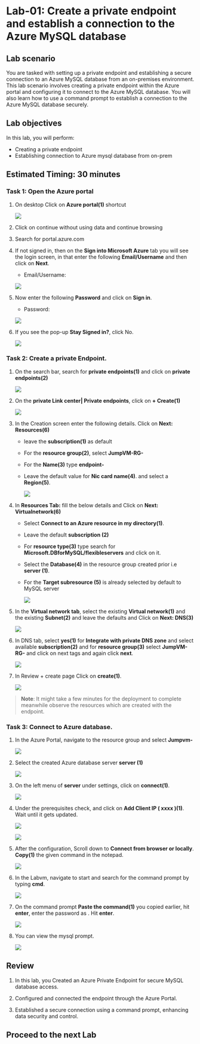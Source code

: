 # Lab-01: Create a private endpoint and establish a connection to the Azure MySQL database

## Lab scenario

You are tasked with setting up a private endpoint and establishing a secure connection to an Azure MySQL database from an on-premises environment. This lab scenario involves creating a private endpoint within the Azure portal and configuring it to connect to the Azure MySQL database. You will also learn how to use a command prompt to establish a connection to the Azure MySQL database securely.

## Lab objectives

In this lab, you will perform:

+   Creating a private endpoint
+   Establishing connection to Azure mysql database from on-prem

## Estimated Timing: 30 minutes

### Task 1: Open the Azure portal

1. On desktop Click on **Azure portal(1)** shortcut

   ![](Media/0001.png)

1. Click on continue without using data and continue browsing

1. Search for portal.azure.com  

1. If not signed in, then on the **Sign into Microsoft Azure** tab you will see the login screen, in that enter the following **Email/Username** and then click on **Next**. 
   * Email/Username: <inject key="AzureAdUserEmail"></inject>

   ![](Media/signin.png)
   
1. Now enter the following **Password** and click on **Sign in**.
   * Password: <inject key="AzureAdUserPassword"></inject>

   ![](Media/pass.png)
    
1. If you see the pop-up **Stay Signed in?**, click No.

   ![](Media/stay.png)

### Task 2: Create a private Endpoint.

1. On the search bar, search for **private endpoints(1)** and click on **private endpoints(2)**

   ![](Media/edit001.png)

1. On the **private Link center| Private endpoints**, click on **+ Create(1)**

   ![](Media/edit02.png)

1. In the Creation screen enter the following details. Click on **Next: Resources(6)**

   - leave the **subscription(1)** as default

   - For the **resource group(2)**, select **JumpVM-RG-<inject key="Deployment ID" enableCopy="false"/>**

   - For the **Name(3)** type **endpoint-<inject key="Deployment ID" enableCopy="false"/>**

   - Leave the default value for **Nic card name(4)**. and select a **Region(5)**.

      ![](Media/edit16.png)

1. In **Resources Tab:** fill the below details and Click on **Next: Virtualnetwork(6)**

   - Select **Connect to an Azure resource in my directory(1)**. 

   - Leave the default **subscription (2)**

   - For **resource type(3)** type search for **Microsoft.DBforMySQL/flexibleservers** and click on it.

   - Select the **Database(4)** in the resource group created prior i.e **server<inject key="DeploymentID" enableCopy="false"/> (1)**.
   - For the **Target subresource (5)** is already selected by default to MySQL server

      ![](Media/edit002.png)

1. In the **Virtual network tab**, select the existing **Virtual network(1)** and the existing **Subnet(2)** and leave the defaults and Click on **Next: DNS(3)**
 
   ![](Media/edit003.png)

1. In DNS tab, select **yes(1)** for **Integrate with private DNS zone** and select available **subscription(2)** and for **resource group(3)** select **JumpVM-RG-<inject key="Deployment ID" enableCopy="false"/>**  and click on next tags and again click **next**.

   ![](Media/edit004.png)

1. In Review + create page Click on **create(1)**.

   ![](Media/edit06.png)

  >**Note**: It might take a few minutes for the deployment to complete meanwhile observe the resources which are created with the endpoint.

### Task 3: Connect to Azure database.

1. In the Azure Portal, navigate to the resource group and select **Jumpvm-<inject key="Deployment ID" enableCopy="false"/>**

   ![](Media/edit07.png)

1. Select the created Azure database server **server<inject key="DeploymentID" enableCopy="false"/> (1)**

   ![](Media/009.png)

1. On the left menu of **server<inject key="DeploymentID" enableCopy="false"/>** under settings, click on **connect(1)**.

   ![](Media/010.png)

1. Under the prerequisites check, and click on **Add Client IP ( xxxx )(1)**. Wait until it gets updated.

   ![](Media/011.png)

   ![](Media/edit08.png)

1. After the configuration, Scroll down to **Connect from browser or locally**. **Copy(1)** the given command in the notepad.

   ![](Media/edit005.png)

1. In the Labvm, navigate to start and search for the command prompt by typing **cmd**.

   ![](Media/edit006.png)

1. On the command prompt **Paste the command(1)** you copied earlier, hit **enter**, enter the password as **<inject key="DBpasswd"></inject>**. Hit **enter**.

   ![](Media/015.png)

1. You can view the mysql prompt.

   ![](Media/edit09.png)

## Review

1. In this lab, you Created an Azure Private Endpoint for secure MySQL database access.

1. Configured and connected the endpoint through the Azure Portal.

1. Established a secure connection using a command prompt, enhancing data security and control.

## Proceed to the next Lab

